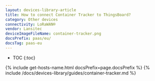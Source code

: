 ```yaml
---
layout: devices-library-article
title: How to connect Container Tracker to ThingsBoard?
category: Other devices
connectivity: LoRaWAN®
vendor: Lansitec
deviceImageFileName: container-tracker.png
docsPrefix: paas/eu/
docsTag: paas-eu
---
```


* TOC
{:toc}

{% include get-hosts-name.html docsPrefix=page.docsPrefix %}
{% include /docs/devices-library/guides/container-tracker.md %}
